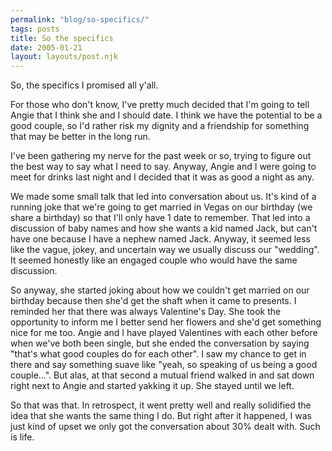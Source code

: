 ```yaml
---
permalink: "blog/so-specifics/"
tags: posts
title: So the specifics
date: 2005-01-21
layout: layouts/post.njk
---
```


So, the specifics I promised all y'all.

For those who don't know, I've pretty much decided that I'm going to tell Angie that I think she and I should date. I think we have the potential to be a good couple, so I'd rather risk my dignity and a friendship for something that may be better in the long run.

I've been gathering my nerve for the past week or so, trying to figure out the best way to say what I need to say. Anyway, Angie and I were going to meet for drinks last night and I decided that it was as good a night as any. 

We made some small talk that led into conversation about us. It's kind of a running joke that we're going to get married in Vegas on our birthday (we share a birthday) so that I'll only have 1 date to remember. That led into a discussion of baby names and how she wants a kid named Jack, but can't have one because I have a nephew named Jack. Anyway, it seemed less like the vague, jokey, and uncertain way we usually discuss our "wedding". It seemed honestly like an engaged couple who would have the same discussion. 

So anyway, she started joking about how we couldn't get married on our birthday because then she'd get the shaft when it came to presents. I reminded her that there was always Valentine's Day. She took the opportunity to inform me I better send her flowers and she'd get something nice for me too. Angie and I have played Valentines with each other before when we've both been single, but she ended the conversation by saying "that's what good couples do for each other". I saw my chance to get in there and say something suave like "yeah, so speaking of us being a good couple...". But alas, at that second a mutual friend walked in and sat down right next to Angie and started yakking it up. She stayed until we left. 

So that was that. In retrospect, it went pretty well and really solidified the idea that she wants the same thing I do. But right after it happened, I was just kind of upset we only got the conversation about 30% dealt with. Such is life. &nbsp;